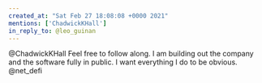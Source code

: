 ```yaml
---
created_at: "Sat Feb 27 18:08:08 +0000 2021"
mentions: ['ChadwickKHall']
in_reply_to: @leo_guinan
---
```


@ChadwickKHall Feel free to follow along. I am building out the company and the software fully in public. I want everything I do to be obvious. @net_defi